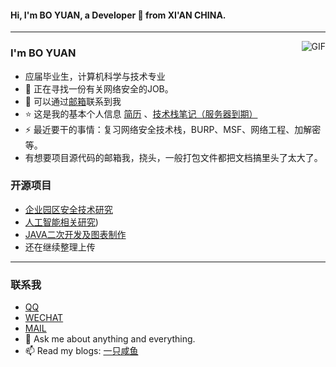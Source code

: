 #### Hi, I'm BO YUAN, a Developer 🚀 from XI'AN CHINA. 

---
<img align="right" alt="GIF" src="https://raw.githubusercontent.com/JoeyBling/JoeyBling/master/pic/pusheencode.gif" />

### I'm BO YUAN

- 应届毕业生，计算机科学与技术专业
- 🌱 正在寻找一份有关网络安全的JOB。
- 💬 可以通过[邮箱](mailto:yuanbo980116@gmail.com)联系到我
- ⭐ 这是我的基本个人信息 [简历](https://yb-pua.github.io) 、[技术栈笔记（服务器到期）](https://) 
- ⚡ 最近要干的事情：复习网络安全技术栈，BURP、MSF、网络工程、加解密等。
- 有想要项目源代码的邮箱我，挠头，一般打包文件都把文档搞里头了太大了。

### 开源项目
- [企业园区安全技术研究](https://github.com/yb-pua/netsafe/tree/9dcb902b3033ecfdb9040d28cd2cfec912375db3/%E9%A1%B9%E7%9B%AE/%E5%8D%8E%E4%B8%BA%E8%AE%BE%E5%A4%87)
- [人工智能相关研究](https://github.com/yb-pua/AI))
- [JAVA二次开发及图表制作](https://github.com/yb-pua/java-alittle)
- 还在继续整理上传
---
### 联系我
- [QQ](https://jq.qq.com/?_wv=1027&k=58Ypj9z "QQ")
- [WECHAT](https://github.com/yb-pua/ImageHost-net/blob/9bcbcb6764e7949e556dc93382bc9c38b7b9c976/net/wecaht.jpg "WECHAT")
- [MAIL](mailto:yuanbo980116@gmail.com)
- 💬 Ask me about anything and everything.
- 📫 Read my blogs: [一只咸鱼](https://)


